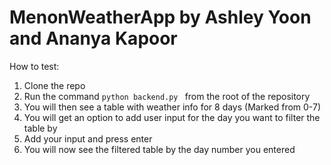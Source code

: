 # MenonWeatherApp by Ashley Yoon and Ananya Kapoor

How to test:
1. Clone the repo
2. Run the command ```python backend.py ``` from the root of the repository 
3. You will then see a table with weather info for 8 days (Marked from 0-7)
4. You will get an option to add user input for the day you want to filter the table by 
5. Add your input and press enter 
6. You will now see the filtered table by the day number you entered
